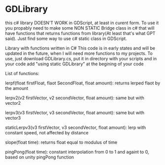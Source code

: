 # GDLibrary

this c# library DOESN'T WORK in GDScript, at least in curent form. To use it you propably need to make some NON STATIC Bridge class in c# that will have functions that returns functions from library(At least that's what GPT said). Just find some way to use c# static class in GDScript.

Library with functions written in C#
This code is in early states and will be updated in the future, when I will need more functions to my projects.
To use, just download GDLibrary.cs, put it in directory with your scripts and in your code add "using static GDLibrary" at the begining of your code 


List of functions:

lerpf(float firstFloat, flaot SecondFloat, float amount):
	returns lerped flaot by the amount

lerpv2(v2 firstVector, v2 secondVector, float amount):
	same but with vector2

lerpv3(v3 firstVector, v3 secondVector, float amount):
	same but with vector3

staticLerpv3(v3 firstVector, v3 secondVector, float amount):
	lerp with constant speed, not affected by distance


slope(float time):
	returns float equal to modulus of time

pingPong(float time):
	constant interpolation from 0 to 1 and againt to 0, based on unity pingPong function

